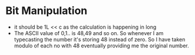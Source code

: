 # Bit Manipulation
* it should be 1L << c as the calculation is happening in long
* The ASCII value of 0,1.. is 48,49 and so on. So whenever I am typecasting the number it's storing 48 instead of zero. So I have taken modulo of each no with 48 eventually providing me the original number.